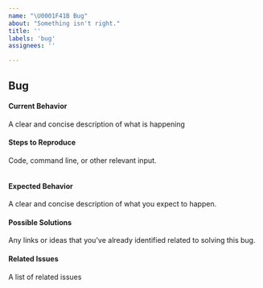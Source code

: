 ```yaml
---
name: "\U0001F41B Bug"
about: "Something isn't right."
title: ''
labels: 'bug'
assignees: ''

---
```


## Bug
#### Current Behavior
A clear and concise description of what is happening

#### Steps to Reproduce
Code, command line, or other relevant input.

```
```

#### Expected Behavior
A clear and concise description of what you expect to happen.

#### Possible Solutions
Any links or ideas that you've already identified related to solving this bug.

#### Related Issues
A list of related issues
